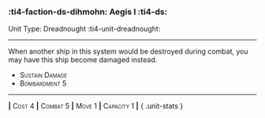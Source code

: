 ### :ti4-faction-ds-dihmohn: **Aegis I** :ti4-ds:

Unit Type: Dreadnought :ti4-unit-dreadnought:

---

When another ship in this system would be destroyed during combat, you may have this ship become damaged instead.

* <span style="font-variant:small-caps;">Sustain Damage</span> 
* <span style="font-variant:small-caps;">Bombardment 5</span> 

---

__|__ <span style="font-variant:small-caps;">Cost 4</span> __|__ <span style="font-variant:small-caps;">Combat 5</span> __|__ <span style="font-variant:small-caps;">Move 1</span> __|__ <span style="font-variant:small-caps;">Capacity 1</span> __|__
{ .unit-stats }
